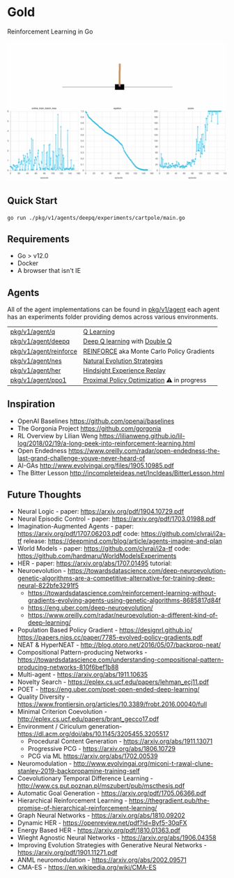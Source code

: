 # Gold

Reinforcement Learning in Go

![cartpole](./static/cartpole_deepq.gif)

## Quick Start
```
go run ./pkg/v1/agents/deepq/experiments/cartpole/main.go
```

## Requirements
- Go > v12.0
- Docker
- A browser that isn't IE

## Agents
All of the agent implementations can be found in [pkg/v1/agent](./pkg/v1/agent) each agent has an experiments folder providing demos across various environments.

| | |
|---|---|
|[pkg/v1/agent/q](./pkg/v1/agent/q)| [Q Learning](https://en.wikipedia.org/wiki/Q-learning)|
|[pkg/v1/agent/deepq](./pkg/v1/agent/deepq)| [Deep Q learning](https://arxiv.org/abs/1312.5602) with [Double Q](https://arxiv.org/abs/1509.06461)|
|[pkg/v1/agent/reinforce](./pkg/v1/agent/reinforce)| [REINFORCE](http://www-anw.cs.umass.edu/~barto/courses/cs687/williams92simple.pdf) aka Monte Carlo Policy Gradients |
|[pkg/v1/agent/nes](./pkg/v1/agent/nes)| [Natural Evolution Strategies](http://www.jmlr.org/papers/volume15/wierstra14a/wierstra14a.pdf)|
|[pkg/v1/agent/her](./pkg/v1/agent/her)| [Hindsight Experience Replay](https://arxiv.org/pdf/1707.01495.pdf)|
|[pkg/v1/agent/ppo1](./pkg/v1/agent/ppo1)|[Proximal Policy Optimization](https://arxiv.org/pdf/1707.06347.pdf) ⚠️ in progress |

## Inspiration
- OpenAI Baselines https://github.com/openai/baselines
- The Gorgonia Project https://github.com/gorgonia
- RL Overview by Lilian Weng https://lilianweng.github.io/lil-log/2018/02/19/a-long-peek-into-reinforcement-learning.html
- Open Endedness https://www.oreilly.com/radar/open-endedness-the-last-grand-challenge-youve-never-heard-of
- AI-GAs http://www.evolvingai.org/files/1905.10985.pdf 
- The Bitter Lesson http://incompleteideas.net/IncIdeas/BitterLesson.html


## Future Thoughts
- Neural Logic - paper: https://arxiv.org/pdf/1904.10729.pdf
- Neural Episodic Control - paper: https://arxiv.org/pdf/1703.01988.pdf
- Imagination-Augmented Agents - paper: https://arxiv.org/pdf/1707.06203.pdf code: https://github.com/clvrai/i2a-tf release: https://deepmind.com/blog/article/agents-imagine-and-plan
- World Models - paper: https://github.com/clvrai/i2a-tf code: https://github.com/hardmaru/WorldModelsExperiments
- HER - paper: https://arxiv.org/abs/1707.01495 tutorial: 
- Neuroevolution - https://towardsdatascience.com/deep-neuroevolution-genetic-algorithms-are-a-competitive-alternative-for-training-deep-neural-822bfe3291f5
    - https://towardsdatascience.com/reinforcement-learning-without-gradients-evolving-agents-using-genetic-algorithms-8685817d84f
    - https://eng.uber.com/deep-neuroevolution/
    - https://www.oreilly.com/radar/neuroevolution-a-different-kind-of-deep-learning/
- Population Based Policy Gradient - https://designrl.github.io/  https://papers.nips.cc/paper/7785-evolved-policy-gradients.pdf
- NEAT & HyperNEAT - http://blog.otoro.net/2016/05/07/backprop-neat/
- Compositional Pattern-producing Networks - https://towardsdatascience.com/understanding-compositional-pattern-producing-networks-810f6bef1b88
- Multi-agent - https://arxiv.org/abs/1911.10635
- Novelty Search - https://eplex.cs.ucf.edu/papers/lehman_ecj11.pdf
- POET - https://eng.uber.com/poet-open-ended-deep-learning/
- Quality Diversity - https://www.frontiersin.org/articles/10.3389/frobt.2016.00040/full
- Minimal Criterion Coevolution - http://eplex.cs.ucf.edu/papers/brant_gecco17.pdf
- Environment / Ciriculum generation- https://dl.acm.org/doi/abs/10.1145/3205455.3205517
    - Procedural Content Generation - https://arxiv.org/abs/1911.13071
    - Progressive PCG - https://arxiv.org/abs/1806.10729
    - PCG via ML https://arxiv.org/abs/1702.00539
- Neuromodulation - http://www.evolvingai.org/miconi-t-rawal-clune-stanley-2019-backpropamine-training-self
- Coevolutionary Temporal Difference Learning - http://www.cs.put.poznan.pl/mszubert/pub/mscthesis.pdf
- Automatic Goal Generation - https://arxiv.org/pdf/1705.06366.pdf
- Hierarchical Reinforcement Learning - https://thegradient.pub/the-promise-of-hierarchical-reinforcement-learning/
- Graph Neural Networks - https://arxiv.org/abs/1810.09202
- Dynamic HER - https://openreview.net/pdf?id=Byf5-30qFX
- Energy Based HER - https://arxiv.org/pdf/1810.01363.pdf
- Wieght Agnostic Neural Networks - https://arxiv.org/abs/1906.04358
- Improving Evolution Strategies with Generative Neural Networks - https://arxiv.org/pdf/1901.11271.pdf
- ANML neuromodulation - https://arxiv.org/abs/2002.09571
- CMA-ES - https://en.wikipedia.org/wiki/CMA-ES
